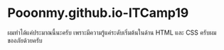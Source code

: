# Pooonmy.github.io-ITCamp19
ผมทำได้แค่ประมาณนี้นะครับ เพราะมีความรู้แค่ระดับเริ่มต้นในด้าน HTML และ CSS ครับผม ขออภัยด้วยครับ
